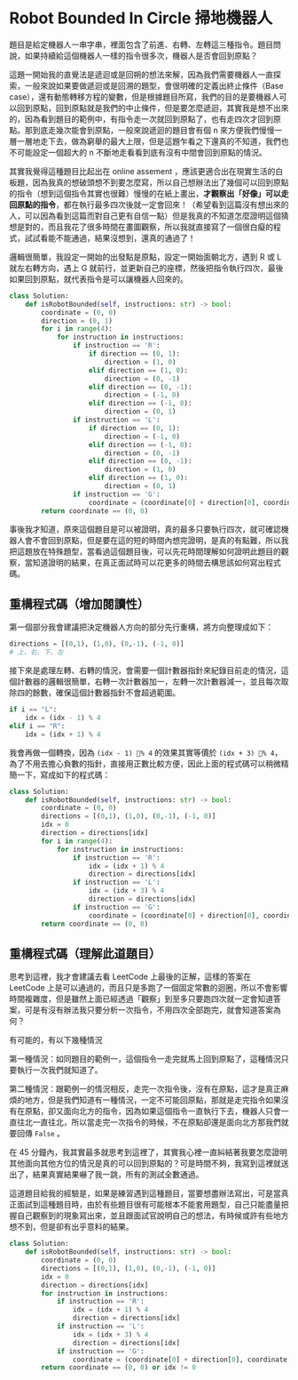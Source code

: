 # Robot Bounded In Circle 掃地機器人

題目是給定機器人一串字串，裡面包含了前進、右轉、左轉這三種指令。題目問說，如果持續給這個機器人一樣的指令很多次，機器人是否會回到原點？

這題一開始我的直覺法是遞迴或是回朔的想法來解，因為我們需要機器人一直探索，一般來說如果要做遞迴或是回溯的題型，會很明確的定義出終止條件（Base case），還有動態轉移方程的變數，但是根據題目所寫，我們的目的是要機器人可以回到原點，回到原點就是我們的中止條件，但是要怎麼遞迴，其實我是想不出來的，因為看到題目的範例中，有指令走一次就回到原點了，也有走四次才回到原點。那到底走幾次能會到原點，一般來說遞迴的題目會有個 n 來方便我們慢慢一層一層地走下去，做為窮舉的最大上限，但是這題乍看之下還真的不知道，我們也不可能設定一個超大的 n 不斷地走看看到底有沒有中間會回到原點的情況。

其實我覺得這種題目比起出在 online assement ，應該更適合出在現實生活的白板題，因為我真的想破頭想不到要怎麼寫，所以自己想辦法出了幾個可以回到原點的指令（想到這個指令其實也很難）慢慢的在紙上畫出，**才觀察出「好像」可以走回原點的指令**，都在執行最多四次後就一定會回來！（希望看到這篇沒有想出來的人，可以因為看到這篇而對自己更有自信一點）但是我真的不知道怎麼證明這個猜想是對的，而且我花了很多時間在畫圖觀察，所以我就直接寫了一個很白癡的程式，試試看能不能通過，結果沒想到，還真的通過了！

邏輯很簡單，我設定一開始的出發點是原點，設定一開始面朝北方，遇到 R 或 L 就左右轉方向，遇上 G 就前行，並更新自己的座標，然後把指令執行四次，最後如果回到原點，就代表指令是可以讓機器人回來的。

```python
class Solution:
    def isRobotBounded(self, instructions: str) -> bool:
        coordinate = (0, 0)
        direction = (0, 1)
        for i in range(4):
            for instruction in instructions:
                if instruction == 'R':
                    if direction == (0, 1):
                        direction = (1, 0)
                    elif direction == (1, 0):
                        direction = (0, -1)
                    elif direction == (0, -1):
                        direction = (-1, 0)
                    elif direction == (-1, 0):
                        direction = (0, 1)
                if instruction == 'L':
                    if direction == (0, 1):
                        direction = (-1, 0)
                    elif direction == (-1, 0):
                        direction = (0, -1)
                    elif direction == (0, -1):
                        direction = (1, 0)
                    elif direction == (1, 0):
                        direction = (0, 1)
                if instruction == 'G':
                    coordinate = (coordinate[0] + direction[0], coordinate[1] + direction[1])
        return coordinate == (0, 0)
```

事後我才知道，原來這個題目是可以被證明，真的最多只要執行四次，就可確認機器人會不會回到原點，但是要在這的短的時間內想完證明，是真的有點難，所以我把這題放在特殊題型，當看過這個題目後，可以先花時間理解如何證明此題目的觀察，當知道證明的結果，在真正面試時可以花更多的時間去構思該如何寫出程式碼。

## 重構程式碼（增加閱讀性）

第一個部分我會建議把決定機器人方向的部分先行重構，將方向整理成如下：

```python
directions = [(0,1), (1,0), (0,-1), (-1, 0)]
# 上、右、下、左
```

接下來是處理左轉、右轉的情況，會需要一個計數器指針來紀錄目前走的情況，這個計數器的邏輯很簡單，右轉一次計數器加一，左轉一次計數器減一，並且每次取除四的餘數，確保這個計數器指針不會超過範圍。

```python
if i == "L":
    idx = (idx - 1) % 4
elif i == "R":
    idx = (idx + 1) % 4
```

我會再做一個轉換，因為 `(idx - 1) % 4` 的效果其實等價於 `(idx + 3) % 4`，為了不用去擔心負數的指針，直接用正數比較方便，因此上面的程式碼可以稍微精簡一下，寫成如下的程式碼：

```python
class Solution:
    def isRobotBounded(self, instructions: str) -> bool:
        coordinate = (0, 0)
        directions = [(0,1), (1,0), (0,-1), (-1, 0)]
        idx = 0
        direction = directions[idx]
        for i in range(4):
            for instruction in instructions:
                if instruction == 'R':
                    idx = (idx + 1) % 4
                    direction = directions[idx]
                if instruction == 'L':
                    idx = (idx + 3) % 4
                    direction = directions[idx]
                if instruction == 'G':
                    coordinate = (coordinate[0] + direction[0], coordinate[1] + direction[1])
        return coordinate == (0, 0)
```

## 重構程式碼（理解此道題目）

思考到這裡，我才會建議去看 LeetCode 上最後的正解，這樣的答案在 LeetCode 上是可以通過的，而且只是多跑了一個固定常數的迴圈，所以不會影響時間複雜度，但是雖然上面已經透過「觀察」到至多只要跑四次就一定會知道答案，可是有沒有辦法我只要分析一次指令，不用四次全部跑完，就會知道答案為何？

有可能的，有以下幾種情況

第一種情況：如同題目的範例一，這個指令一走完就馬上回到原點了，這種情況只要執行一次我們就知道了。

第二種情況：跟範例一的情況相反，走完一次指令後，沒有在原點，這才是真正麻煩的地方，但是我們知道有一種情況，一定不可能回原點，那就是走完指令如果沒有在原點，卻又面向北方的指令，因為如果這個指令一直執行下去，機器人只會一直往北一直往北，所以當走完一次指令的時候，不在原點卻還是面向北方那我們就要回傳 `False` 。

在 45 分鐘內，我其實最多就思考到這裡了，其實我心裡一直糾結著我要怎麼證明其他面向其他方位的情況是真的可以回到原點的？可是時間不夠，我寫到這裡就送出了，結果真實結果嚇了我一跳，所有的測試全數通過。

這道題目給我的經驗是，如果是練習遇到這種題目，當要想盡辦法寫出，可是當真正面試到這種題目時，由於有些題目很有可能根本不能套用題型，自己只能盡量把握自己觀察到的現象寫出來，並且跟面試官說明自己的想法，有時候或許有些地方想不到，但是卻有出乎意料的結果。

```python
class Solution:
    def isRobotBounded(self, instructions: str) -> bool:
        coordinate = (0, 0)
        directions = [(0,1), (1,0), (0,-1), (-1, 0)]
        idx = 0
        direction = directions[idx]
        for instruction in instructions:
            if instruction == 'R':
                idx = (idx + 1) % 4
                direction = directions[idx]
            if instruction == 'L':
                idx = (idx + 3) % 4
                direction = directions[idx]
            if instruction == 'G':
                coordinate = (coordinate[0] + direction[0], coordinate[1] + direction[1])
        return coordinate == (0, 0) or idx != 0
```

